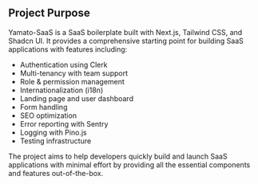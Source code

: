 ## Project Purpose

Yamato-SaaS is a SaaS boilerplate built with Next.js, Tailwind CSS, and Shadcn UI. It provides a comprehensive starting point for building SaaS applications with features including:

- Authentication using Clerk
- Multi-tenancy with team support
- Role & permission management
- Internationalization (i18n)
- Landing page and user dashboard
- Form handling
- SEO optimization
- Error reporting with Sentry
- Logging with Pino.js
- Testing infrastructure

The project aims to help developers quickly build and launch SaaS applications with minimal effort by providing all the essential components and features out-of-the-box.
